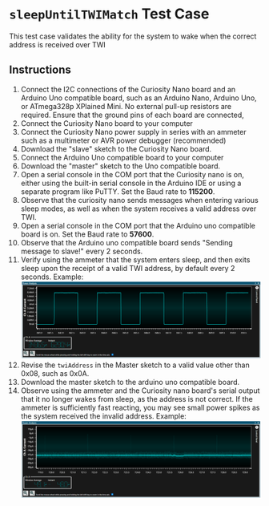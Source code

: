 # `sleepUntilTWIMatch` Test Case
This test case validates the ability for the system to wake when the correct address is received over TWI

## Instructions
1. Connect the I2C connections of the Curiosity Nano board and an Arduino Uno compatible board, such as an Arduino Nano, Arduino Uno, or ATmega328p XPlained Mini. No external pull-up resistors are required. Ensure that the ground pins of each board are connected,
2. Connect the Curiosity Nano board to your computer
3. Connect the Curiosity Nano power supply in series with an ammeter such as a multimeter or AVR power debugger (recommended)
4. Download the "slave" sketch to the Curiosity Nano board.
5. Connect the Arduino Uno compatible board to your computer
6. Download the "master" sketch to the Uno compatible board.
7. Open a serial console in the COM port that the Curiosity nano is on, either using the built-in serial console in the Arduino IDE or using a separate program like PuTTY. Set the Baud rate to **115200**.
8. Observe that the curiosity nano sends messages when entering various sleep modes, as well as when the system receives a valid address over TWI.
9. Open a serial console in the COM port that the Arduino uno compatible board is on. Set the Baud rate to **57600**.
10. Observe that the Arduino uno compatible board sends "Sending message to slave!" every 2 seconds.
11. Verify using the ammeter that the system enters sleep, and then exits sleep upon the receipt of a valid TWI address, by default every 2 seconds. 
Example:
![right_address.png](right_address.png)
12. Revise the `twiAddress` in the Master sketch to a valid value other than 0x08, such as 0x0A.
13. Download the master sketch to the arduino uno compatible board.
14. Observe using the ammeter and the Curiosity nano board's serial output that it no longer wakes from sleep, as the address is not correct. If the ammeter is sufficiently fast reacting, you may see small power spikes as the system received the invalid address. 
Example:
![right_address.png](wrong_address.png)